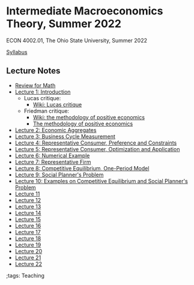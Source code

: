 # Intermediate Macroeconomics Theory, Summer 2022

ECON 4002.01, The Ohio State University, Summer 2022

[Syllabus](pdf/IntermediateMacroSummer2022/syllabus/build/syllabus.pdf)

## Lecture Notes

- [Review for Math](pdf/IntermediateMacroSummer2022/math/build/math.pdf)
- [Lecture 1: Introduction](pdf/IntermediateMacroSummer2022/Lecture_01/build/Lecture_01.pdf)
    - Lucas critique:
        - [Wiki: Lucas critique](https://en.wikipedia.org/wiki/Lucas_critique)
    - Friedman critique:
        - [Wiki: the methodology of positive economics](https://en.wikipedia.org/wiki/Essays_in_Positive_Economics#The_Methodology_of_Positive_Economics)
        - [The methodology of positive economics](https://books.google.com/books?hl=en&lr=&id=NqNGaJBahWoC&oi=fnd&pg=PA180&dq=The+Methodology+of+Positive+Economics&ots=gLKnEx_kWX&sig=nWfE1bFegyceirvT_tWEEJzJtoU#v=onepage&q=The%20Methodology%20of%20Positive%20Economics&f=false)
- [Lecture 2: Economic Aggregates](pdf/IntermediateMacroSummer2022/Lecture_02/build/Lecture_02.pdf)
- [Lecture 3: Business Cycle Measurement](pdf/IntermediateMacroSummer2022/Lecture_03/build/Lecture_03.pdf)
- [Lecture 4: Representative Consumer, Preference and Constraints](pdf/IntermediateMacroSummer2022/Lecture_04/build/Lecture_04.pdf)
- [Lecture 5: Representative Consumer, Optimization and Application](pdf/IntermediateMacroSummer2022/Lecture_05/build/Lecture_05.pdf)
- [Lecture 6: Numerical Example](pdf/IntermediateMacroSummer2022/Lecture_06/build/Lecture_06.pdf)
- [Lecture 7: Representative Firm](pdf/IntermediateMacroSummer2022/Lecture_07/build/Lecture_07.pdf)
- [Lecture 8: Competitive Equilibrium, One-Period Model](pdf/IntermediateMacroSummer2022/Lecture_08/build/Lecture_08.pdf)
- [Lecture 9: Social Planner's Problem](pdf/IntermediateMacroSummer2022/Lecture_09/build/Lecture_09.pdf)
- [Lecture 10: Examples on Competitive Equilibrium and Social Planner's Problem](pdf/IntermediateMacroSummer2022/Lecture_10/build/Lecture_10.pdf)
- [Lecture 11](pdf/IntermediateMacroSummer2022/Lecture_11/build/Lecture_11.pdf)
- [Lecture 12](pdf/IntermediateMacroSummer2022/Lecture_12/build/Lecture_12.pdf)
- [Lecture 13](pdf/IntermediateMacroSummer2022/Lecture_13/build/Lecture_13.pdf)
- [Lecture 14](pdf/IntermediateMacroSummer2022/Lecture_14/build/Lecture_14.pdf)
- [Lecture 15](pdf/IntermediateMacroSummer2022/Lecture_15/build/Lecture_15.pdf)
- [Lecture 16](pdf/IntermediateMacroSummer2022/Lecture_16/build/Lecture_16.pdf)
- [Lecture 17](pdf/IntermediateMacroSummer2022/Lecture_17/build/Lecture_17.pdf)
- [Lecture 18](pdf/IntermediateMacroSummer2022/Lecture_18/build/Lecture_18.pdf)
- [Lecture 19](pdf/IntermediateMacroSummer2022/Lecture_19/build/Lecture_19.pdf)
- [Lecture 20](pdf/IntermediateMacroSummer2022/Lecture_20/build/Lecture_20.pdf)
- [Lecture 21](pdf/IntermediateMacroSummer2022/Lecture_21/build/Lecture_21.pdf)
- [Lecture 22](pdf/IntermediateMacroSummer2022/Lecture_22/build/Lecture_22.pdf)


;tags: Teaching
